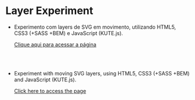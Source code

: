 # **Layer Experiment**

 - Experimento com layers de SVG em movimento, utilizando HTML5, CSS3 (+SASS +BEM) e JavaScript (KUTE.js).

    [Clique aqui para acessar a página](https://victor-henri.github.io/front-projects/experiment-layer-inprogress/)

<br><br>

- Experiment with moving SVG layers, using HTML5, CSS3 (+SASS +BEM) and JavaScript (KUTE.js).

    [Click here to access the page](https://victor-henri.github.io/front-projects/experiment-layer-inprogress/)
